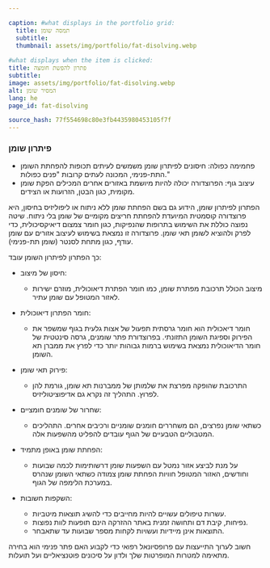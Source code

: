 ```yaml
---

caption: #what displays in the portfolio grid:
  title: תמסה שומן
  subtitle: 
  thumbnail: assets/img/portfolio/fat-disolving.webp
  
#what displays when the item is clicked:
title: פתרון להפשת חומצה
subtitle: 
image: assets/img/portfolio/fat-disolving.webp
alt: המסיר שומן
lang: he
page_id: fat-disolving

source_hash: 77f554698c80e3fb4435980453105f7f
---
```

### פיתרון שומן
- פחמימה כפולה: חיסונים לפיתרון שומן משמשים לעיתים תכופות להפחתת השומן התת-פנימי, המכונה לעתים קרובות "פנים כפולות."
- עיצוב גוף: הפרוצדורה יכולה להיות מיושמת באזורים אחרים המכילים הפקת שומן מקומית, כגון הבטן, הזרועות או הצידים.

הפתרון לפיתרון שומן, הידוע גם בשם הפחתת שומן ללא ניתוח או ליפוליזיס בחיסון, היא פרוצדורה קוסמטית המיועדת להפחתת חריצים מקומיים של שומן בלי ניתוח. שיטה נפוצה כוללת את השימוש בתרופות שהנפיקות, כגון חומר צמצום דיאיקסיכולית, כדי לפרק ולהוציא לשומן תאי שומן. פרוצדורה זו נמצאת בשימוש לעיצוב אזורים עם שומן עודף, כגון מתחת לסנטר (שומן תת-פנימי).

כך הפתרון לפיתרון השומן עובד:

- חיסון של מיצוב:
  - מיצוב הכולל תרכובת מפתרת שומן, כמו חומר הפתרת דיאוכולית, מוזרם ישירות לאזור המטופל עם שומן עתיר.

- חומר הפתרון דיאוכולית:
  - חומר דיאכולית הוא חומר גרסתית תפעול של אצות גלעית בגוף שמשפר את הפירוק וספיגת השומן התזונתי. בפרוצדורת פתר שומנים, גרסה סינטטית של חומר הדיאוכולית נמצאת בשימוש ברמות גבוהות יותר כדי לפרץ את ממברן תא השומן.

- פירוק תאי שומן:
  - התרכובת שהופקה מפרצת את שלמותן של ממברנות תא שומן, גורמת להן לפרוץ. התהליך זה נקרא גם אדיפוציטוליזיס.

- שחרור של שומנים חומציים:
  - כשתאי שומן נפרצים, הם משחררים חומנים שומניים ורכיבים אחרים. התהליכים המטבוליים הטבעיים של הגוף עובדים להפליט מהשפעות אלה.

- הפחתת שומן באופן מתמיד:
  - על מנת לביצע אזור נמטל עם השפעות שומן דרשותימות לכמה שבועות וחודשים, האזור המטופל חוויות הפחתת שומן צמודה כשתאי השומן שנהרס במערכת הלימפה של הגוף.

- השקפות חשובות:
  - עשרות טיפולים עשויים להיות מחייבים כדי להשיג תוצאות מיטביות.
  - נפיחות, קיבת דם ותחושה זמנית באתר ההזרקה הינם תופעות לוות נפוצות.
  - התוצאות אינן מיידיות ועשויות לקחות מספר שבועות עד שתאבחר.

חשוב לערוך התייעצות עם פרופסיונאל רפואי כדי לקבוע האם פתר פנימי הוא בחירה מתאימה למטרות המופרטות שלך ולדון על סיכונים פוטנציאליים ועל תועלות.